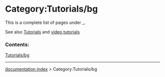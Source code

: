 # Category:Tutorials/bg
This is a complete list of pages under _.

See also [Tutorials](Tutorials/bg.md) and [video tutorials](video_tutorials/bg.md)

### Contents:

[Tutorials/bg](Tutorials/bg.md)

---
[documentation index](../README.md) > Category:Tutorials/bg
